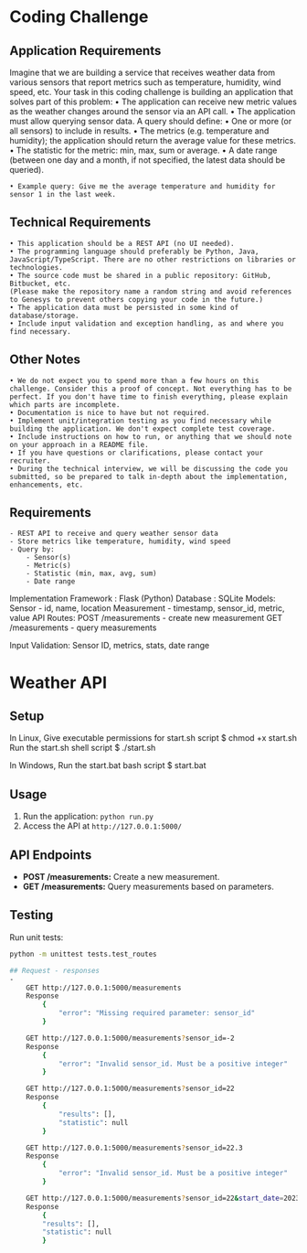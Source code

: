 Coding Challenge
=================

Application Requirements
------------------------
Imagine that we are building a service that receives weather data from various sensors that report metrics such as temperature, humidity, wind speed, etc. Your task in this coding challenge is building an application that solves part of this problem:
    • The application can receive new metric values as the weather changes around the sensor via an API call.
    • The application must allow querying sensor data. A query should define:
    • One or more (or all sensors) to include in results.
    • The metrics (e.g. temperature and humidity); the application should return the average value for these metrics.
    • The statistic for the metric: min, max, sum or average.
    • A date range (between one day and a month, if not specified, the latest data should be queried).

    • Example query: Give me the average temperature and humidity for sensor 1 in the last week.

Technical Requirements
-----------------------
    • This application should be a REST API (no UI needed).
    • The programming language should preferably be Python, Java, JavaScript/TypeScript. There are no other restrictions on libraries or technologies.
    • The source code must be shared in a public repository: GitHub, Bitbucket, etc.
    (Please make the repository name a random string and avoid references to Genesys to prevent others copying your code in the future.)
    • The application data must be persisted in some kind of database/storage.
    • Include input validation and exception handling, as and where you find necessary.

Other Notes
------------
    • We do not expect you to spend more than a few hours on this challenge. Consider this a proof of concept. Not everything has to be perfect. If you don't have time to finish everything, please explain which parts are incomplete.
    • Documentation is nice to have but not required.
    • Implement unit/integration testing as you find necessary while building the application. We don't expect complete test coverage.
    • Include instructions on how to run, or anything that we should note on your approach in a README file.
    • If you have questions or clarifications, please contact your recruiter.
    • During the technical interview, we will be discussing the code you submitted, so be prepared to talk in-depth about the implementation, enhancements, etc.



## Requirements
    - REST API to receive and query weather sensor data
    - Store metrics like temperature, humidity, wind speed
    - Query by:
        - Sensor(s)
        - Metric(s)
        - Statistic (min, max, avg, sum)
        - Date range

Implementation
    Framework   : Flask (Python)
    Database    : SQLite
    Models:
        Sensor      - id, name, location
        Measurement - timestamp, sensor_id, metric, value
    API Routes:
        POST /measurements - create new measurement
        GET /measurements - query measurements

Input Validation:
    Sensor ID, metrics, stats, date range

# Weather API

## Setup
In Linux, 
    Give executable permissions for start.sh script
        $ chmod +x start.sh
    Run the start.sh shell script
        $ ./start.sh

In Windows, 
    Run the start.bat bash script
        $ start.bat

## Usage
1. Run the application: `python run.py`
2. Access the API at `http://127.0.0.1:5000/`

## API Endpoints
- **POST /measurements:** Create a new measurement.
- **GET /measurements:** Query measurements based on parameters.

## Testing
Run unit tests:
```bash
python -m unittest tests.test_routes

## Request - responses
- 
    GET http://127.0.0.1:5000/measurements
    Response
        {
            "error": "Missing required parameter: sensor_id"
        }

    GET http://127.0.0.1:5000/measurements?sensor_id=-2
    Response
        {
            "error": "Invalid sensor_id. Must be a positive integer"
        }

    GET http://127.0.0.1:5000/measurements?sensor_id=22
    Response
        {
            "results": [],
            "statistic": null
        }

    GET http://127.0.0.1:5000/measurements?sensor_id=22.3
    Response
        {
            "error": "Invalid sensor_id. Must be a positive integer"
        }

    GET http://127.0.0.1:5000/measurements?sensor_id=22&start_date=2023-11-01
    Response
        {
        "results": [],
        "statistic": null
        }
